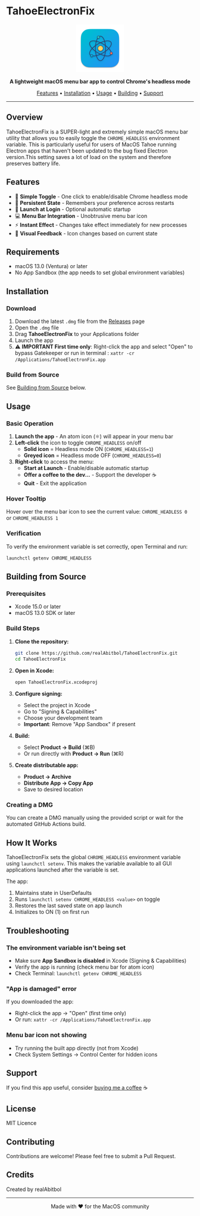 # TahoeElectronFix

<p align="center">
  <img src="icon.png" alt="TahoeElectronFix Icon" width="128" height="128">
</p>

<p align="center">
  <strong>A lightweight macOS menu bar app to control Chrome's headless mode</strong>
</p>

<p align="center">
  <a href="#features">Features</a> •
  <a href="#installation">Installation</a> •
  <a href="#usage">Usage</a> •
  <a href="#building">Building</a> •
  <a href="#support">Support</a>
</p>

---

## Overview

TahoeElectronFix is a SUPER-light and extremely simple macOS menu bar utility that allows you to easily toggle the `CHROME_HEADLESS` environment variable. This is particularly useful for users of MacOS Tahoe running Electron apps that haven't been updated to the bug fixed Electron version.This setting saves a lot of load on the system and therefore preserves battery life.

## Features

- 🎯 **Simple Toggle** - One click to enable/disable Chrome headless mode
- 🔄 **Persistent State** - Remembers your preference across restarts
- 🚀 **Launch at Login** - Optional automatic startup
- 💻 **Menu Bar Integration** - Unobtrusive menu bar icon
- ⚡ **Instant Effect** - Changes take effect immediately for new processes
- 🎨 **Visual Feedback** - Icon changes based on current state

## Requirements

- macOS 13.0 (Ventura) or later
- No App Sandbox (the app needs to set global environment variables)

## Installation

### Download

1. Download the latest `.dmg` file from the [Releases](https://github.com/yourusername/TahoeElectronFix/releases) page
2. Open the `.dmg` file
3. Drag **TahoeElectronFix** to your Applications folder
4. Launch the app
5. ⚠️ **IMPORTANT First time only**: Right-click the app and select "Open" to bypass Gatekeeper or run in terminal : `xattr -cr /Applications/TahoeElectronFix.app`

### Build from Source

See [Building from Source](#building-from-source) below.

## Usage

### Basic Operation

1. **Launch the app** - An atom icon (⚛️) will appear in your menu bar
2. **Left-click** the icon to toggle `CHROME_HEADLESS` on/off
   - **Solid icon** = Headless mode ON (`CHROME_HEADLESS=1`)
   - **Greyed icon** = Headless mode OFF (`CHROME_HEADLESS=0`)
3. **Right-click** to access the menu:
   - **Start at Launch** - Enable/disable automatic startup
   - **Offer a coffee to the dev...** - Support the developer ☕
   - **Quit** - Exit the application

### Hover Tooltip

Hover over the menu bar icon to see the current value: `CHROME_HEADLESS 0` or `CHROME_HEADLESS 1`

### Verification

To verify the environment variable is set correctly, open Terminal and run:

```bash
launchctl getenv CHROME_HEADLESS
```

## Building from Source

### Prerequisites

- Xcode 15.0 or later
- macOS 13.0 SDK or later

### Build Steps

1. **Clone the repository:**
   ```bash
   git clone https://github.com/realAbitbol/TahoeElectronFix.git
   cd TahoeElectronFix
   ```

2. **Open in Xcode:**
   ```bash
   open TahoeElectronFix.xcodeproj
   ```

3. **Configure signing:**
   - Select the project in Xcode
   - Go to "Signing & Capabilities"
   - Choose your development team
   - **Important**: Remove "App Sandbox" if present

4. **Build:**
   - Select **Product → Build** (⌘B)
   - Or run directly with **Product → Run** (⌘R)

5. **Create distributable app:**
   - **Product → Archive**
   - **Distribute App → Copy App**
   - Save to desired location

### Creating a DMG

You can create a DMG manually using the provided script or wait for the automated GitHub Actions build.

## How It Works

TahoeElectronFix sets the global `CHROME_HEADLESS` environment variable using `launchctl setenv`. This makes the variable available to all GUI applications launched after the variable is set.

The app:
1. Maintains state in UserDefaults
2. Runs `launchctl setenv CHROME_HEADLESS <value>` on toggle
3. Restores the last saved state on app launch
4. Initializes to ON (1) on first run

## Troubleshooting

### The environment variable isn't being set

- Make sure **App Sandbox is disabled** in Xcode (Signing & Capabilities)
- Verify the app is running (check menu bar for atom icon)
- Check Terminal: `launchctl getenv CHROME_HEADLESS`

### "App is damaged" error

If you downloaded the app:
- Right-click the app → "Open" (first time only)
- Or run: `xattr -cr /Applications/TahoeElectronFix.app`

### Menu bar icon not showing

- Try running the built app directly (not from Xcode)
- Check System Settings → Control Center for hidden icons

## Support

If you find this app useful, consider [buying me a coffee](https://ko-fi.com/realabitbol) ☕

## License

MIT Licence

## Contributing

Contributions are welcome! Please feel free to submit a Pull Request.

## Credits

Created by realAbitbol

---

<p align="center">
  Made with ❤️ for the MacOS community
</p>
